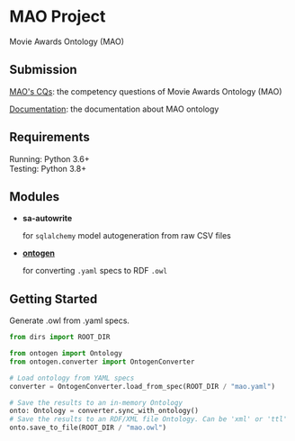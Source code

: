 # MAO Project

Movie Awards Ontology (MAO)

## Submission
[MAO's CQs](https://docs.google.com/document/d/1fCCBBOLLUXRpFNAixN0ijBHhyUXKfc0Geao4H-j9m3k/edit?usp=sharing): the competency questions of Movie Awards Ontology (MAO)

[Documentation](https://github.com/th-bunratta/MovieAwardOntologyMAO/blob/master/mao.md): the documentation about MAO ontology


## Requirements

Running: Python 3.6+  
Testing: Python 3.8+

## Modules

- **sa-autowrite**

   for `sqlalchemy` model autogeneration from raw CSV files
- [**ontogen**](ontogen/README.md)
   
   for converting `.yaml` specs to RDF `.owl`

## Getting Started

Generate .owl from .yaml specs. 

```python
from dirs import ROOT_DIR

from ontogen import Ontology
from ontogen.converter import OntogenConverter

# Load ontology from YAML specs
converter = OntogenConverter.load_from_spec(ROOT_DIR / "mao.yaml")

# Save the results to an in-memory Ontology
onto: Ontology = converter.sync_with_ontology()
# Save the results to an RDF/XML file Ontology. Can be 'xml' or 'ttl'
onto.save_to_file(ROOT_DIR / "mao.owl")
```
